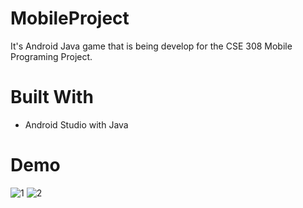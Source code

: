 
# MobileProject

It's Android Java game that is being develop for the CSE 308 Mobile Programing Project. 

# Built With

- Android Studio with Java

# Demo 
![1](https://user-images.githubusercontent.com/37009200/124774645-a393a880-df46-11eb-8f77-786f106e8dd9.PNG)
![2](https://user-images.githubusercontent.com/37009200/124774702-ae4e3d80-df46-11eb-822d-f657113e04f1.PNG)


